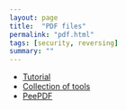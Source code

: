 ```yaml
---
layout: page
title:  "PDF files"
permalink: "pdf.html"
tags: [security, reversing]
summary: ""
---
```

* [Tutorial](https://github.com/angea/PDF101)
* [Collection of tools](https://blog.didierstevens.com/programs/pdf-tools/)
* [PeePDF](http://eternal-todo.com/tools/peepdf-pdf-analysis-tool)
